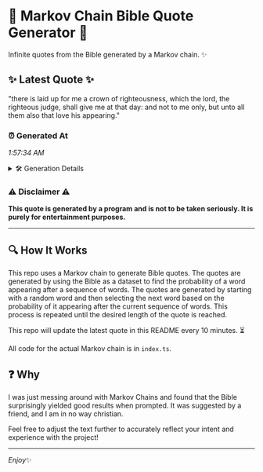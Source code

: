 # 📖 Markov Chain Bible Quote Generator 📖

Infinite quotes from the Bible generated by a Markov chain. ✨

## ✨ Latest Quote ✨
"there is laid up for me a crown of righteousness, which the lord, the righteous judge, shall give me at that day: and not to me only, but unto all them also that love his appearing."

### ⏰ Generated At
*1:57:34 AM*

<details>
    <summary>🛠️ Generation Details</summary>
    <p>
        <strong>🌱 Seed:</strong> there<br>
        <strong>🔄 Iterations:</strong> 35<br>
        <strong>📜 Context History:</strong><br>[ there ]: is<br>[ there, is ]: laid<br>[ there, is, laid ]: up<br>[ there, is, laid, up ]: for<br>[ there, is, laid, up, for ]: me<br>[ there, is, laid, up, for, me ]: a<br>[ is, laid, up, for, me, a ]: crown<br>[ laid, up, for, me, a, crown ]: of<br>[ up, for, me, a, crown, of ]: righteousness,<br>[ for, me, a, crown, of, righteousness, ]: which<br>[ me, a, crown, of, righteousness,, which ]: the<br>[ a, crown, of, righteousness,, which, the ]: lord,<br>[ crown, of, righteousness,, which, the, lord, ]: the<br>[ of, righteousness,, which, the, lord,, the ]: righteous<br>[ righteousness,, which, the, lord,, the, righteous ]: judge,<br>[ which, the, lord,, the, righteous, judge, ]: shall<br>[ the, lord,, the, righteous, judge,, shall ]: give<br>[ lord,, the, righteous, judge,, shall, give ]: me<br>[ the, righteous, judge,, shall, give, me ]: at<br>[ righteous, judge,, shall, give, me, at ]: that<br>[ judge,, shall, give, me, at, that ]: day:<br>[ shall, give, me, at, that, day: ]: and<br>[ give, me, at, that, day:, and ]: not<br>[ me, at, that, day:, and, not ]: to<br>[ at, that, day:, and, not, to ]: me<br>[ that, day:, and, not, to, me ]: only,<br>[ day:, and, not, to, me, only, ]: but<br>[ and, not, to, me, only,, but ]: unto<br>[ not, to, me, only,, but, unto ]: all<br>[ to, me, only,, but, unto, all ]: them<br>[ me, only,, but, unto, all, them ]: also<br>[ only,, but, unto, all, them, also ]: that<br>[ but, unto, all, them, also, that ]: love<br>[ unto, all, them, also, that, love ]: his<br>[ all, them, also, that, love, his ]: appearing.<br>
    </p>
</details>

### ⚠️ Disclaimer ⚠️
**This quote is generated by a program and is not to be taken seriously. It is purely for entertainment purposes.**

---

## 🔍 How It Works

This repo uses a Markov chain to generate Bible quotes. The quotes are generated by using the Bible as a dataset to find the probability of a word appearing after a sequence of words. The quotes are generated by starting with a random word and then selecting the next word based on the probability of it appearing after the current sequence of words. This process is repeated until the desired length of the quote is reached.

This repo will update the latest quote in this README every 10 minutes. ⏳

All code for the actual Markov chain is in `index.ts`.

## ❓ Why

I was just messing around with Markov Chains and found that the Bible surprisingly yielded good results when prompted. 
It was suggested by a friend, and I am in no way christian.

Feel free to adjust the text further to accurately reflect your intent and experience with the project!

---

*Enjoy*✨
